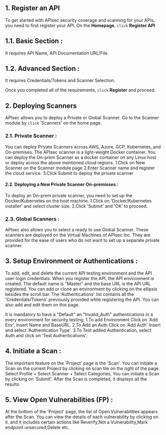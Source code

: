 ## **1. Register an API**
To get started with APIsec security coverage and scanning for your APIs, you need to first register your API.
On the **Homepage**, `click` **Register API** 
## **1.1. Basic Section** : 
  It requires API Name, API Documentation URL/File.
## **1.2. Advanced Section** :
  It requires Credentials/Tokens and Scanner Selection.

Once you completed all of the requirements, `click` **Register** and proceed. 

## **2. Deploying Scanners**
APIsec allows you to deploy a Private or Global Scanner. Go to the Scanner module by `click` 'Scanners' on the home page.
### **2.1. Private Scanner** :
   You can deploy Private Scanners across AWS, Azure, GCP, Kubernetes, and On-premises. The APIsec scanner is a light-weight Docker container. You can deploy the On-prem Scanner as a docker container on any Linux host or deploy across the above mentioned cloud regions.
   1.Click on New Scanner on the Scanner module page
   2.Enter Scanner name and register the cloud service.
   3.Click Submit to deploy the private scanner 
####  **2.2. Deploying a New Private Scanner On-premisses** :
  To deploy an On-prem private scanner, you need to set up the Docker/Kubernetes on the host machine.
   1.Click on 'Docker/Kubernetes installer' and select cluster size.
   2.Click 'Submit' and 'OK' to proceed.
### **2.3. Global Scanners** :
  APIsec also allows you to select a ready to use Global Scanner. These scanners are deployed on the Virtual Machines of APIsec Inc. They are provided for the ease of users who do not want to set up a separate private scanner.  

## **3. Setup Environment or Authentications** :
  To add, edit, and delete the current API testing environment and the API user-login credentials.
  When you register the API, the API environment is created. The default name is "Master" and the base URL is   the API URL registered. You can add or clone an environment by clicking on the ellipsis besides the           scroll bar.
  The 'Authentications' list contains all the 'Credentials/Tokens' previously provided while registering the API. You can also add and edit them on this page.
  
It is mandatory to have a "Default" an "Invalid_Auth" authentications in a every environment for security testing.
    1.To add Environment Click on 'Add Env', Insert Name and BaseURL. 
    2.To Add an Auth Click on 'Add Auth' Insert and select 'Authentication Type'.
    3.To Test added Authentication, select Auth and click on 'Test Authentications'.

## **4. Initiate a Scan** :
  The important feature on the 'Project' page is the 'Scan'. You can initiate a Scan on the current Project by clicking on scan tile on the right of the page.
   Select Profile + Select Scanner  + Select Categories, You can initiate a Scan by clicking on 'Submit'.
  After the Scan is completed, it displays all the results.   

## **5. View Open Vulnerabilities (FP)** :
  At the bottom of the 'Project' page, the list of Open Vulnerabilities appears after the Scan. You can view the details of each vulnerability by clicking on it. and it includes certain actions like Reverify,Not a Vulnerability,Mark endpoint unsecured,Delete etc.
